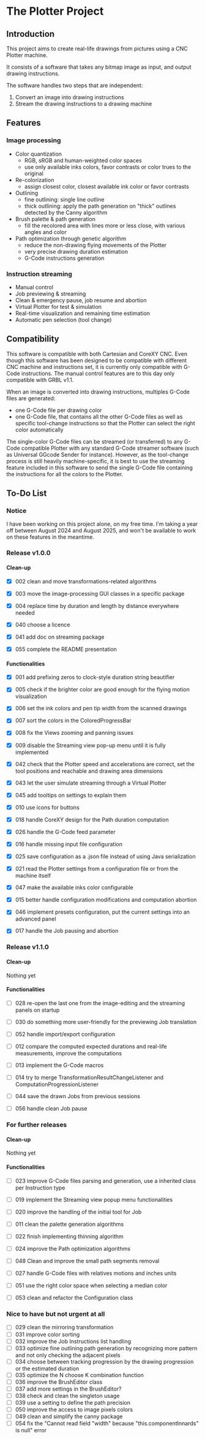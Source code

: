 # The Plotter Project
## Introduction

This project aims to create real-life drawings from pictures using a CNC Plotter machine.

It consists of a software that takes any bitmap image as input, and output drawing instructions.

The software handles two steps that are independent:
1. Convert an image into drawing instructions
2. Stream the drawing instructions to a drawing machine

## Features
### Image processing
- Color quantization
    - RGB, sRGB and human-weighted color spaces
    - use only available inks colors, favor contrasts or color trues to the original
- Re-colorization
    - assign closest color, closest available ink color or favor contrasts
- Outlining
    - fine outlining: single line outline
    - thick outlining: apply the path generation on "thick" outlines detected by the Canny algorithm
- Brush palette & path generation
    - fill the recolored area with lines more or less close, with various angles and color
- Path optimization through genetic algorithm
    - reduce the non-drawing flying movements of the Plotter
    - very precise drawing duration estimation
    - G-Code instructions generation

### Instruction streaming
- Manual control
- Job previewing & streaming
- Clean & emergency pause, job resume and abortion
- Virtual Plotter for test & simulation
- Real-time visualization and remaining time estimation
- Automatic pen selection (tool change)


## Compatibility

This software is compatible with both Cartesian and CoreXY CNC.
Even though this software has been designed to be compatible with different CNC machine and instructions set, it is currently only compatible with G-Code instructions. The manual control features are to this day only compatible with GRBL v1.1.

When an image is converted into drawing instructions, multiples G-Code files are generated:
- one G-Code file per drawing color
- one G-Code file, that contains all the other G-Code files as well as specific tool-change instructions so that the Plotter can select the right color automatically

The single-color G-Code files can be streamed (or transferred) to any G-Code compatible Plotter with any standard G-Code streamer software (such as Universal GGcode Sender for instance). However, as the tool-change process is still heavily machine-specific, it is best to use the streaming feature included in this software to send the single G-Code file containing the instructions for all the colors to the Plotter.


## To-Do List
### Notice
I have been working on this project alone, on my free time. I'm taking a year off between August 2024 and August 2025, and won't be available to work on these features in the meantime.

### Release v1.0.0
#### Clean-up
- [x] 002 clean and move transformations-related algorithms
- [x] 003 move the image-processing GUI classes in a specific package
- [x] 004 replace time by duration and length by distance everywhere needed
- [x] 040 choose a licence
- [x] 041 add doc on streaming package
- [x] 055 complete the README presentation


#### Functionalities
- [x] 001 add prefixing zeros to clock-style duration string beautifier
- [x] 005 check if the brighter color are good enough for the flying motion visualization
- [x] 006 set the ink colors and pen tip width from the scanned drawings
- [x] 007 sort the colors in the ColoredProgressBar
- [x] 008 fix the Views zooming and panning issues
- [x] 009 disable the Streaming view pop-up menu until it is fully implemented
- [x] 042 check that the Plotter speed and accelerations are correct, set the tool positions and reachable and drawing area dimensions
- [x] 043 let the user simulate streaming through a Virtual Plotter
- [x] 045 add tooltips on settings to explain them
- [x] 010 use icons for buttons
- [x] 018 handle CoreXY design for the Path duration computation
- [x] 026 handle the G-Code feed parameter
- [x] 016 handle missing input file configuration
- [x] 025 save configuration as a .json file instead of using Java serialization
- [x] 021 read the Plotter settings from a configuration file or from the machine itself
- [x] 047 make the available inks color configurable
- [x] 015 better handle configuration modifications and computation abortion
- [x] 046 implement presets configuration, put the current settings into an advanced panel
- [x] 017 handle the Job pausing and abortion


### Release v1.1.0
#### Clean-up
Nothing yet

#### Functionalities
- [ ] 028 re-open the last one from the image-editing and the streaming panels on startup
- [ ] 030 do something more user-friendly for the previewing Job translation
- [ ] 052 handle import/export configuration

- [ ] 012 compare the computed expected durations and real-life measurements, improve the computations
- [ ] 013 implement the G-Code macros
- [ ] 014 try to merge TransformationResultChangeListener and ComputationProgressionListener
- [ ] 044 save the drawn Jobs from previous sessions
- [ ] 056 handle clean Job pause


### For further releases
#### Clean-up
Nothing yet


#### Functionalities
- [ ] 023 improve G-Code files parsing and generation, use a inherited class per Instruction type
- [ ] 019 implement the Streaming view popup menu functionalities

- [ ] 020 improve the handling of the initial tool for Job
- [ ] 011 clean the palette generation algorithms
- [ ] 022 finish implementing thinning algorithm
- [ ] 024 improve the Path optimization algorithms
- [ ] 048 Clean and improve the small path segments removal
- [ ] 027 handle G-Code files with relatives motions and inches units
- [ ] 051 use the right color space when selecting a median color
- [ ] 053 clean and refactor the Configuration class


### Nice to have but not urgent at all
- [ ] 029 clean the mirroring transformation
- [ ] 031 improve color sorting
- [ ] 032 improve the Job Instructions list handling
- [ ] 033 optimize fine outlining path generation by recognizing more pattern and not only checking the adjacent pixels
- [ ] 034 choose between tracking progression by the drawing progression or the estimated duration
- [ ] 035 optimize the N choose K combination function
- [ ] 036 improve the BrushEditor class
- [ ] 037 add more settings in the BrushEditor?
- [ ] 038 check and clean the singleton usage
- [ ] 039 use a setting to define the path precision
- [ ] 050 improve the access to image pixels colors
- [ ] 049 clean and simplify the canny package
- [ ] 054 fix the "Cannot read field "width" because "this.componentInnards" is null" error